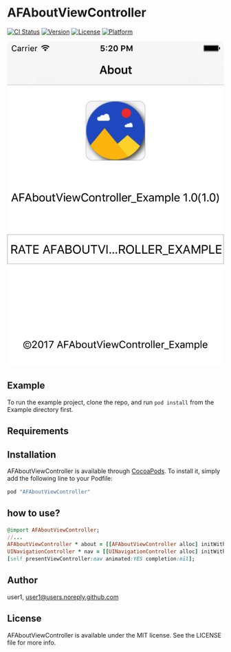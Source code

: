 # AFAboutViewController

[![CI Status](http://img.shields.io/travis/mac/AFAboutViewController.svg?style=flat)](https://travis-ci.org/mac/AFAboutViewController)
[![Version](https://img.shields.io/cocoapods/v/AFAboutViewController.svg?style=flat)](http://cocoapods.org/pods/AFAboutViewController)
[![License](https://img.shields.io/cocoapods/l/AFAboutViewController.svg?style=flat)](http://cocoapods.org/pods/AFAboutViewController)
[![Platform](https://img.shields.io/cocoapods/p/AFAboutViewController.svg?style=flat)](http://cocoapods.org/pods/AFAboutViewController)

![](https://raw.githubusercontent.com/hw-1/AFAboutViewController/master/Example/Screen1.png)

## Example

To run the example project, clone the repo, and run `pod install` from the Example directory first.

## Requirements

## Installation

AFAboutViewController is available through [CocoaPods](http://cocoapods.org). To install
it, simply add the following line to your Podfile:

```ruby
pod "AFAboutViewController"
```

## how to use?
```ruby
@import AFAboutViewController;
//...
AFAboutViewController * about = [[AFAboutViewController alloc] initWithAppId:@"123456789"];
UINavigationController * nav = [[UINavigationController alloc] initWithRootViewController:about];
[self presentViewController:nav animated:YES completion:nil];
```

## Author

user1, user1@users.noreply.github.com

## License

AFAboutViewController is available under the MIT license. See the LICENSE file for more info.
